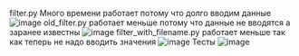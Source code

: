 filter.py Много времени работает потому что долго вводим данные 
![image](https://user-images.githubusercontent.com/81014175/143624490-5e565cc0-3b1f-42bd-b614-c01e015f89d9.png) 
old_filter.py работает меньше потому что данные не вводятся а заранее известны 
![image](https://user-images.githubusercontent.com/81014175/143626255-89ab5700-fa04-4c91-8cf3-f87135290fc7.png) 
filter_with_filename.py работает меньше так как теперь не надо вводить значения 
![image](https://user-images.githubusercontent.com/81014175/143626271-d2a9f667-f4fa-4faa-993a-46d5bf63c48c.png) 
Тесты 
![image](https://user-images.githubusercontent.com/81014175/143627177-a6d2a84f-5d61-4d07-9469-b339236c3a3b.png)


